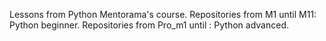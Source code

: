 Lessons from Python Mentorama's course.
Repositories from M1 until M11: Python beginner.
Repositories from Pro_m1 until : Python advanced.
